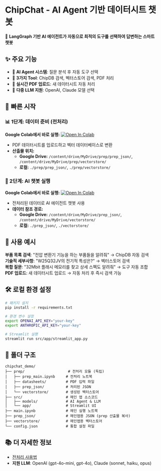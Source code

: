 # ChipChat - AI Agent 기반 데이터시트 챗봇

🤖 **LangGraph 기반 AI 에이전트가 자동으로 최적의 도구를 선택하여 답변하는 스마트 챗봇**

## ✨ 주요 기능

- 🤖 **AI Agent 시스템**: 질문 분석 후 자동 도구 선택
- 🔧 **3가지 Tool**: ChipDB 검색, 벡터스토어 검색, PDF 처리  
- 📄 **실시간 PDF 업로드**: 새 데이터시트 자동 처리
- 🎯 **다중 LLM 지원**: OpenAI, Claude 모델 선택

## 🚀 빠른 시작

### 📊 1단계: 데이터 준비 (전처리)
**Google Colab에서 바로 실행:** [![Open In Colab](https://colab.research.google.com/assets/colab-badge.svg)](https://colab.research.google.com/github/doyoung42/chipchat_demo/blob/main/prep/prep_main.ipynb)

- PDF 데이터시트를 업로드하고 벡터 데이터베이스로 변환
- **산출물 위치:**
  - **Google Drive:** `/content/drive/MyDrive/prep/prep_json/`, `/content/drive/MyDrive/prep/vectorstore/`
  - **로컬:** `./prep/prep_json/`, `./prep/vectorstore/`

### 💬 2단계: AI 챗봇 실행
**Google Colab에서 바로 실행:** [![Open In Colab](https://colab.research.google.com/assets/colab-badge.svg)](https://colab.research.google.com/github/doyoung42/chipchat_demo/blob/main/main.ipynb)

- 전처리된 데이터로 AI 에이전트 챗봇 사용
- **데이터 참조 경로:**
  - **Google Drive:** `/content/drive/MyDrive/prep_json/`, `/content/drive/MyDrive/vectorstore/`
  - **로컬:** `./prep_json/`, `./vectorstore/`

## 💬 사용 예시

**부품 목록 검색**: "전압 변환기 기능을 하는 부품들을 알려줘" → ChipDB 자동 검색  
**기술적 세부사항**: "W25Q32JV의 전기적 특성은?" → 벡터스토어 검색  
**복합 질문**: "32Mbit 플래시 메모리를 찾고 상세 스펙도 알려줘" → 도구 자동 조합  
**PDF 업로드**: 새 데이터시트 업로드 → 자동 처리 후 즉시 검색 가능

## 🛠️ 로컬 환경 설정

```bash
# 패키지 설치  
pip install -r requirements.txt

# 환경 변수 설정
export OPENAI_API_KEY="your-key"
export ANTHROPIC_API_KEY="your-key"

# Streamlit 실행
streamlit run src/app/streamlit_app.py
```

## 📂 폴더 구조

```
chipchat_demo/
├── prep/                    # 전처리 모듈 (독립)
│   ├── prep_main.ipynb     # 전처리 노트북
│   ├── datasheets/         # PDF 입력 파일
│   ├── prep_json/          # 처리된 JSON 
│   └── vectorstore/        # 생성된 벡터스토어
├── src/                    # 메인 앱 소스코드
│   ├── models/             # AI Agent & LLM
│   └── app/                # Streamlit UI
├── main.ipynb              # 메인 실행 노트북
├── prep_json/              # 메인앱용 JSON (prep 산출물 복사)
├── vectorstore/            # 메인앱용 벡터스토어
└── config.json             # 통합 설정 파일
```

## 📚 더 자세한 정보

- [전처리 사용법](./prep/README.md)
- **지원 LLM**: OpenAI (gpt-4o-mini, gpt-4o), Claude (sonnet, haiku, opus)

